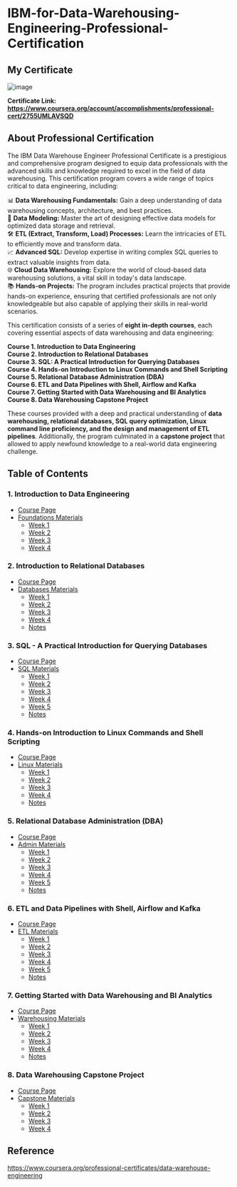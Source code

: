 # IBM-for-Data-Warehousing-Engineering-Professional-Certification

## My Certificate
![image](https://github.com/rajashreesupe23/IBM-for-Data-Warehousing-Engineering-Professional-Certification/assets/62475756/3eef231f-6842-4c97-b1cc-8a442cb4bf32)

**Certificate Link: https://www.coursera.org/account/accomplishments/professional-cert/2755UMLAVSQD**

## About Professional Certification
The IBM Data Warehouse Engineer Professional Certificate is a prestigious and comprehensive program designed to equip data professionals with the advanced skills and knowledge required to excel in the field of data warehousing. This certification program covers a wide range of topics critical to data engineering, including:  

📊 **Data Warehousing Fundamentals:** Gain a deep understanding of data warehousing concepts, architecture, and best practices.  
🔗 **Data Modeling:** Master the art of designing effective data models for optimized data storage and retrieval.  
🛠 **ETL (Extract, Transform, Load) Processes:** Learn the intricacies of ETL to efficiently move and transform data.  
📈 **Advanced SQL:** Develop expertise in writing complex SQL queries to extract valuable insights from data.  
🌐 **Cloud Data Warehousing:** Explore the world of cloud-based data warehousing solutions, a vital skill in today's data landscape.  
📚 **Hands-on Projects:** The program includes practical projects that provide hands-on experience, ensuring that certified professionals are not only knowledgeable but also capable of applying their skills in real-world scenarios.  

This certification consists of a series of **eight in-depth courses**, each covering essential aspects of data warehousing and data engineering:  

**Course 1. Introduction to Data Engineering**  
**Course 2. Introduction to Relational Databases**  
**Course 3. SQL: A Practical Introduction for Querying Databases**  
**Course 4. Hands-on Introduction to Linux Commands and Shell Scripting**  
**Course 5. Relational Database Administration (DBA)**  
**Course 6. ETL and Data Pipelines with Shell, Airflow and Kafka**  
**Course 7. Getting Started with Data Warehousing and BI Analytics**  
**Course 8. Data Warehousing Capstone Project**  

These courses provided with a deep and practical understanding of **data warehousing, relational databases, SQL query optimization, Linux command line proficiency, and the design and management of ETL pipelines**. Additionally, the program culminated in a **capstone project** that allowed to apply newfound knowledge to a real-world data engineering challenge.


## Table of Contents
### 1. Introduction to Data Engineering   
  * [Course Page](https://www.coursera.org/learn/introduction-to-data-engineering?specialization=data-warehouse-engineering)
  * [Foundations Materials](https://github.com/rajashreesupe23/IBM-for-Data-Warehousing-Engineering-Professional-Certification/tree/main/1.%20Introduction%20to%20Data%20Engineering)
    * [Week 1](https://github.com/rajashreesupe23/IBM-for-Data-Warehousing-Engineering-Professional-Certification/tree/main/1.%20Introduction%20to%20Data%20Engineering/Week%201)
    * [Week 2](https://github.com/rajashreesupe23/IBM-for-Data-Warehousing-Engineering-Professional-Certification/tree/main/1.%20Introduction%20to%20Data%20Engineering/Week%202)
    * [Week 3](https://github.com/rajashreesupe23/IBM-for-Data-Warehousing-Engineering-Professional-Certification/tree/main/1.%20Introduction%20to%20Data%20Engineering/Week%203)
    * [Week 4](https://github.com/rajashreesupe23/IBM-for-Data-Warehousing-Engineering-Professional-Certification/tree/main/1.%20Introduction%20to%20Data%20Engineering/Week%204)

### 2. Introduction to Relational Databases
  * [Course Page](https://www.coursera.org/learn/introduction-to-relational-databases?specialization=data-warehouse-engineering)
  * [Databases Materials](https://github.com/rajashreesupe23/IBM-for-Data-Warehousing-Engineering-Professional-Certification/tree/main/2.%20Introduction%20to%20Relational%20Databases)
    * [Week 1](https://github.com/rajashreesupe23/IBM-for-Data-Warehousing-Engineering-Professional-Certification/tree/main/2.%20Introduction%20to%20Relational%20Databases/Week%201)
    * [Week 2](https://github.com/rajashreesupe23/IBM-for-Data-Warehousing-Engineering-Professional-Certification/tree/main/2.%20Introduction%20to%20Relational%20Databases/Week%202)
    * [Week 3](https://github.com/rajashreesupe23/IBM-for-Data-Warehousing-Engineering-Professional-Certification/tree/main/2.%20Introduction%20to%20Relational%20Databases/Week%203)
    * [Week 4](https://github.com/rajashreesupe23/IBM-for-Data-Warehousing-Engineering-Professional-Certification/tree/main/2.%20Introduction%20to%20Relational%20Databases/Week%204)
    * [Notes](https://github.com/rajashreesupe23/IBM-for-Data-Warehousing-Engineering-Professional-Certification/blob/main/2.%20Introduction%20to%20Relational%20Databases/Introduction%20to%20RDBMS.pdf)

### 3. SQL - A Practical Introduction for Querying Databases  
  * [Course Page](https://www.coursera.org/learn/sql-practical-introduction-for-querying-databases?specialization=data-warehouse-engineering)
  * [SQL Materials](https://github.com/rajashreesupe23/IBM-for-Data-Warehousing-Engineering-Professional-Certification/tree/main/3.%20SQL%20-%20A%20Practical%20Introduction%20for%20Querying%20Databases)
    * [Week 1](https://github.com/rajashreesupe23/IBM-for-Data-Warehousing-Engineering-Professional-Certification/tree/main/3.%20SQL%20-%20A%20Practical%20Introduction%20for%20Querying%20Databases/Week%201)
    * [Week 2](https://github.com/rajashreesupe23/IBM-for-Data-Warehousing-Engineering-Professional-Certification/tree/main/3.%20SQL%20-%20A%20Practical%20Introduction%20for%20Querying%20Databases/Week%202)
    * [Week 3](https://github.com/rajashreesupe23/IBM-for-Data-Warehousing-Engineering-Professional-Certification/tree/main/3.%20SQL%20-%20A%20Practical%20Introduction%20for%20Querying%20Databases/Week%203)
    * [Week 4](https://github.com/rajashreesupe23/IBM-for-Data-Warehousing-Engineering-Professional-Certification/tree/main/3.%20SQL%20-%20A%20Practical%20Introduction%20for%20Querying%20Databases/Week%204)
    * [Week 5](https://github.com/rajashreesupe23/IBM-for-Data-Warehousing-Engineering-Professional-Certification/tree/main/3.%20SQL%20-%20A%20Practical%20Introduction%20for%20Querying%20Databases/Week%205)
    * [Notes](https://github.com/rajashreesupe23/IBM-for-Data-Warehousing-Engineering-Professional-Certification/blob/main/3.%20SQL%20-%20A%20Practical%20Introduction%20for%20Querying%20Databases/Welcome%20to%20SQL-Querying%20Databases.pdf)
    
### 4. Hands-on Introduction to Linux Commands and Shell Scripting  
  * [Course Page](https://www.coursera.org/learn/hands-on-introduction-to-linux-commands-and-shell-scripting?specialization=data-warehouse-engineering)
  * [Linux Materials](https://github.com/rajashreesupe23/IBM-for-Data-Warehousing-Engineering-Professional-Certification/tree/main/4.%20Hands-on%20Introduction%20to%20Linux%20Commands%20and%20Shell%20Scripting)
    * [Week 1](https://github.com/rajashreesupe23/IBM-for-Data-Warehousing-Engineering-Professional-Certification/tree/main/4.%20Hands-on%20Introduction%20to%20Linux%20Commands%20and%20Shell%20Scripting/Week%201)
    * [Week 2](https://github.com/rajashreesupe23/IBM-for-Data-Warehousing-Engineering-Professional-Certification/tree/main/4.%20Hands-on%20Introduction%20to%20Linux%20Commands%20and%20Shell%20Scripting/Week%202)
    * [Week 3](https://github.com/rajashreesupe23/IBM-for-Data-Warehousing-Engineering-Professional-Certification/tree/main/4.%20Hands-on%20Introduction%20to%20Linux%20Commands%20and%20Shell%20Scripting/Week%203)
    * [Week 4](https://github.com/rajashreesupe23/IBM-for-Data-Warehousing-Engineering-Professional-Certification/tree/main/4.%20Hands-on%20Introduction%20to%20Linux%20Commands%20and%20Shell%20Scripting/Week%204)
    * [Notes](https://github.com/rajashreesupe23/IBM-for-Data-Warehousing-Engineering-Professional-Certification/blob/main/4.%20Hands-on%20Introduction%20to%20Linux%20Commands%20and%20Shell%20Scripting/Linux%20Commands%20and%20Shell%20Scripting.pdf)

### 5. Relational Database Administration (DBA)  
  * [Course Page](https://www.coursera.org/learn/relational-database-administration?specialization=data-warehouse-engineering)
  * [Admin Materials](https://github.com/rajashreesupe23/IBM-for-Data-Warehousing-Engineering-Professional-Certification/tree/main/5.%20Relational%20Database%20Administration%20(DBA))
    * [Week 1](https://github.com/rajashreesupe23/IBM-for-Data-Warehousing-Engineering-Professional-Certification/tree/main/5.%20Relational%20Database%20Administration%20(DBA)/Week%201)
    * [Week 2](https://github.com/rajashreesupe23/IBM-for-Data-Warehousing-Engineering-Professional-Certification/tree/main/5.%20Relational%20Database%20Administration%20(DBA)/Week%202)
    * [Week 3](https://github.com/rajashreesupe23/IBM-for-Data-Warehousing-Engineering-Professional-Certification/tree/main/5.%20Relational%20Database%20Administration%20(DBA)/Week%203)
    * [Week 4](https://github.com/rajashreesupe23/IBM-for-Data-Warehousing-Engineering-Professional-Certification/tree/main/5.%20Relational%20Database%20Administration%20(DBA)/Week%204)
    * [Week 5](https://github.com/rajashreesupe23/IBM-for-Data-Warehousing-Engineering-Professional-Certification/tree/main/5.%20Relational%20Database%20Administration%20(DBA)/Week%205)
    * [Notes](https://github.com/rajashreesupe23/IBM-for-Data-Warehousing-Engineering-Professional-Certification/blob/main/5.%20Relational%20Database%20Administration%20(DBA)/Relational%20Database%20Administration%20(DBA).pdf)

### 6. ETL and Data Pipelines with Shell, Airflow and Kafka  
  * [Course Page](https://www.coursera.org/learn/etl-and-data-pipelines-shell-airflow-kafka?specialization=data-warehouse-engineering)
  * [ETL Materials](https://github.com/rajashreesupe23/IBM-for-Data-Warehousing-Engineering-Professional-Certification/tree/main/6.%20ETL%20and%20Data%20Pipelines%20with%20Shell%2C%20Airflow%20and%20Kafka)
    * [Week 1](https://github.com/rajashreesupe23/IBM-for-Data-Warehousing-Engineering-Professional-Certification/tree/main/6.%20ETL%20and%20Data%20Pipelines%20with%20Shell%2C%20Airflow%20and%20Kafka/Week%201)
    * [Week 2](https://github.com/rajashreesupe23/IBM-for-Data-Warehousing-Engineering-Professional-Certification/tree/main/6.%20ETL%20and%20Data%20Pipelines%20with%20Shell%2C%20Airflow%20and%20Kafka/Week%202)
    * [Week 3](https://github.com/rajashreesupe23/IBM-for-Data-Warehousing-Engineering-Professional-Certification/tree/main/6.%20ETL%20and%20Data%20Pipelines%20with%20Shell%2C%20Airflow%20and%20Kafka/Week%203)
    * [Week 4](https://github.com/rajashreesupe23/IBM-for-Data-Warehousing-Engineering-Professional-Certification/tree/main/6.%20ETL%20and%20Data%20Pipelines%20with%20Shell%2C%20Airflow%20and%20Kafka/Week%205)
    * [Week 5](https://github.com/rajashreesupe23/IBM-for-Data-Warehousing-Engineering-Professional-Certification/tree/main/6.%20ETL%20and%20Data%20Pipelines%20with%20Shell%2C%20Airflow%20and%20Kafka/Week%205)
    * [Notes](https://github.com/rajashreesupe23/IBM-for-Data-Warehousing-Engineering-Professional-Certification/blob/main/6.%20ETL%20and%20Data%20Pipelines%20with%20Shell%2C%20Airflow%20and%20Kafka/ETL_Data%20Pipelines_Shell_Airflow_Kafka.pdf)

### 7. Getting Started with Data Warehousing and BI Analytics  
  * [Course Page](https://www.coursera.org/learn/getting-started-with-data-warehousing-and-bi-analytics?specialization=data-warehouse-engineering)
  * [Warehousing Materials](https://github.com/rajashreesupe23/IBM-for-Data-Warehousing-Engineering-Professional-Certification/tree/main/7.%20Getting%20Started%20with%20Data%20Warehousing%20and%20BI%20Analytics)
    * [Week 1](https://github.com/rajashreesupe23/IBM-for-Data-Warehousing-Engineering-Professional-Certification/tree/main/7.%20Getting%20Started%20with%20Data%20Warehousing%20and%20BI%20Analytics/Week%201)
    * [Week 2](https://github.com/rajashreesupe23/IBM-for-Data-Warehousing-Engineering-Professional-Certification/tree/main/7.%20Getting%20Started%20with%20Data%20Warehousing%20and%20BI%20Analytics/Week%202)
    * [Week 3](https://github.com/rajashreesupe23/IBM-for-Data-Warehousing-Engineering-Professional-Certification/tree/main/7.%20Getting%20Started%20with%20Data%20Warehousing%20and%20BI%20Analytics/Week%203)
    * [Week 4](https://github.com/rajashreesupe23/IBM-for-Data-Warehousing-Engineering-Professional-Certification/tree/main/7.%20Getting%20Started%20with%20Data%20Warehousing%20and%20BI%20Analytics/Week%204)
    * [Notes](https://github.com/rajashreesupe23/IBM-for-Data-Warehousing-Engineering-Professional-Certification/blob/main/7.%20Getting%20Started%20with%20Data%20Warehousing%20and%20BI%20Analytics/Getting%20Started%20with%20DWH_BI%20Analytics.pdf)

### 8. Data Warehousing Capstone Project  
  * [Course Page](https://www.coursera.org/learn/data-warehousing-capstone-project?specialization=data-warehouse-engineering)
  * [Capstone Materials](https://github.com/rajashreesupe23/IBM-for-Data-Warehousing-Engineering-Professional-Certification/tree/main/8.%20Data%20Warehousing%20Capstone%20Project)
    * [Week 1](https://github.com/rajashreesupe23/IBM-for-Data-Warehousing-Engineering-Professional-Certification/tree/main/8.%20Data%20Warehousing%20Capstone%20Project/Week%201%20Assignment)
    * [Week 2](https://github.com/rajashreesupe23/IBM-for-Data-Warehousing-Engineering-Professional-Certification/tree/main/8.%20Data%20Warehousing%20Capstone%20Project/Week%202%20Assignment)
    * [Week 3](https://github.com/rajashreesupe23/IBM-for-Data-Warehousing-Engineering-Professional-Certification/tree/main/8.%20Data%20Warehousing%20Capstone%20Project/Week%203%20Assignment)
    * [Week 4](https://github.com/rajashreesupe23/IBM-for-Data-Warehousing-Engineering-Professional-Certification/tree/main/8.%20Data%20Warehousing%20Capstone%20Project/Week%204%20Assignment)

## Reference
https://www.coursera.org/professional-certificates/data-warehouse-engineering
